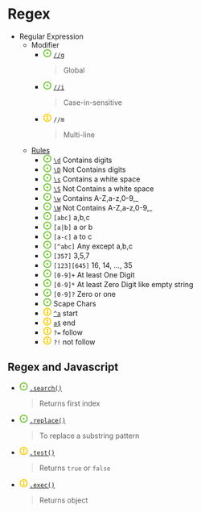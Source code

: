 # Regex
- Regular Expression
    - Modifier
        - ![](../../-/1.png) [`//g`](regex-case-sensitivity.js)
            > Global
        - ![](../../-/1.png) [`//i`](regex-case-sensitivity.js)
            > Case-in-sensitive
        - ![](../../-/2.png) `//m`
            > Multi-line
    - [Rules](https://github.com/sh-navid/py-instructor/blob/master/concepts/regex/README.md)
        - ![](../../-/1.png) [`\d`](regex-contains-digits.js) Contains digits
        - ![](../../-/1.png) [`\D`](regex-not-contains-digits.js) Not Contains digits
        - ![](../../-/1.png) [`\s`](regex-contains-a-white-space.js) Contains a white space
        - ![](../../-/1.png) [`\S`](regex-not-contains-a-white-space.js) Not Contains a white space
        - ![](../../-/1.png) [`\w`](regex-contains-word.js) Contains A-Z,a-z,0-9,_
        - ![](../../-/1.png) [`\W`](regex-not-contains-a-word.js) Not Contains A-Z,a-z,0-9,_
        - ![](../../-/1.png) `[abc]` a,b,c
        - ![](../../-/1.png) `[a|b]` a or b
        - ![](../../-/1.png) `[a-c]` a to c
        - ![](../../-/1.png) `[^abc]` Any except a,b,c
        - ![](../../-/1.png) `[357]`  3,5,7
        - ![](../../-/1.png) `[123][645]` 16, 14, ..., 35
        - ![](../../-/1.png) `[0-9]+` At least One Digit
        - ![](../../-/1.png) `[0-9]*` At least Zero Digit like empty string
        - ![](../../-/1.png) `[0-9]?` Zero or one
        - ![](../../-/1.png) Scape Chars
        - ![](../../-/2.png) [`^a`](regex-at-begining.js) start
        - ![](../../-/2.png) [`a$`](regex-at-begining.js) end
        - ![](../../-/2.png) `?=` follow
        - ![](../../-/2.png) `?!` not follow

## Regex and Javascript
- ![](../../-/1.png) [`.search()`](regex-search.js)
    > Returns first index
- ![](../../-/1.png) [`.replace()`](regex-replace.js)
    > To replace a substring pattern
- ![](../../-/2.png) [`.test()`](regex-text.js)
    > Returns `true` or `false`
- ![](../../-/2.png) [`.exec()`](regex-exec.js)
    > Returns object